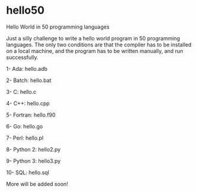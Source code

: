 # hello50
Hello World in 50 programming languages

Just a silly challenge to write a hello world program in 50 programming languages. The only two conditions are that the compiler has to be installed on a local machine, and the program has to be written manually, and run successfully.

1- Ada: hello.adb

2- Batch: hello.bat

3- C: hello.c

4- C++: hello.cpp

5- Fortran: hello.f90

6- Go: hello.go

7- Perl: hello.pl

8- Python 2: hello2.py

9- Python 3: hello3.py

10- SQL: hello.sql

More will be added soon!
